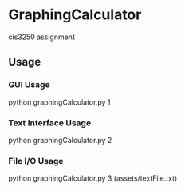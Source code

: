 # GraphingCalculator
cis3250 assignment

## Usage

### GUI Usage
python graphingCalculator.py 1

### Text Interface Usage
python graphingCalculator.py 2

### File I/O Usage
python graphingCalculator.py 3 (assets/textFile.txt)
